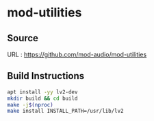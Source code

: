 # mod-utilities

## Source
URL : https://github.com/mod-audio/mod-utilities

## Build Instructions
```sh
apt install -yy lv2-dev
mkdir build && cd build
make -j$(nproc)
make install INSTALL_PATH=/usr/lib/lv2
```
